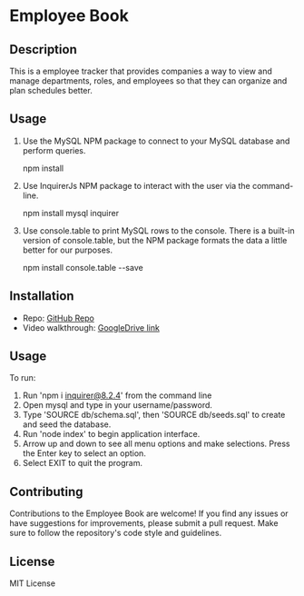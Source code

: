 # Employee Book

## Description

This is a employee tracker that provides companies a way to view and manage departments, roles, and employees so that they can organize and plan schedules better.

## Usage

1. Use the MySQL NPM package to connect to your MySQL database and perform queries.

    npm install

2. Use InquirerJs NPM package to interact with the user via the command-line.

    npm install mysql inquirer

3. Use console.table to print MySQL rows to the console. There is a built-in version of console.table, but the NPM package formats the data a little better for our purposes.

    npm install console.table --save

## Installation
- Repo: [GitHub Repo](https://github.com/ninabuscemi/employee-book)
- Video walkthrough: [GoogleDrive link](./assets/SQL_demo_video.mp4)

## Usage
To run: 
 1. Run 'npm i inquirer@8.2.4' from the command line
 2. Open mysql and type in your username/password.
 3. Type 'SOURCE db/schema.sql', then 'SOURCE db/seeds.sql' to create and seed the database.
 4. Run 'node index' to begin application interface.
 5. Arrow up and down to see all menu options and make selections. Press the Enter key to select an option.
 6. Select EXIT to quit the program.


## Contributing

Contributions to the Employee Book are welcome! If you find any issues or have suggestions for improvements, please submit a pull request. Make sure to follow the repository's code style and guidelines.

## License
MIT License